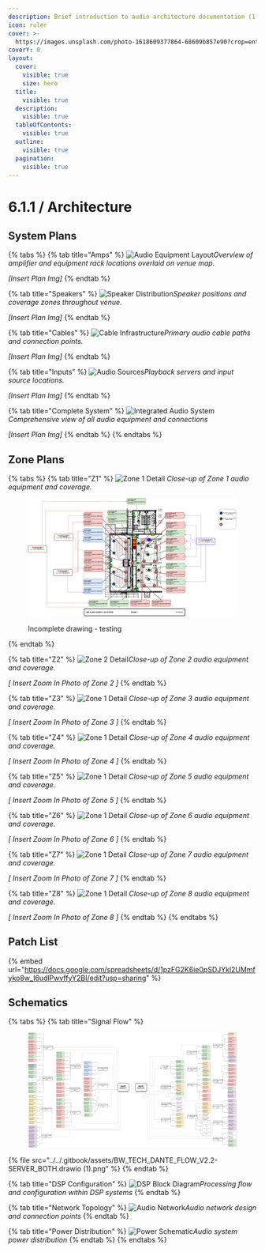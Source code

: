 ```yaml
---
description: Brief introduction to audio architecture documentation (1-2 sentences).
icon: ruler
cover: >-
  https://images.unsplash.com/photo-1618609377864-68609b857e90?crop=entropy&cs=srgb&fm=jpg&ixid=M3wxOTcwMjR8MHwxfHNlYXJjaHw0fHxhdWRpb3xlbnwwfHx8fDE3NDU5OTQ1NDF8MA&ixlib=rb-4.0.3&q=85
coverY: 0
layout:
  cover:
    visible: true
    size: hero
  title:
    visible: true
  description:
    visible: true
  tableOfContents:
    visible: true
  outline:
    visible: true
  pagination:
    visible: true
---
```


# 6.1.1 / Architecture

##

## System Plans

{% tabs %}
{% tab title="Amps" %}
![Audio Equipment Layout](../../6.-systems/6.1-audio/path-to-equipment-overlay.jpg)_Overview of amplifier and equipment rack locations overlaid on venue map._

_\[Insert Plan Img]_
{% endtab %}

{% tab title="Speakers" %}
![Speaker Distribution](../../6.-systems/6.1-audio/path-to-speaker-layout.jpg)_Speaker positions and coverage zones throughout venue._

_\[Insert Plan Img]_
{% endtab %}

{% tab title="Cables" %}
![Cable Infrastructure](../../6.-systems/6.1-audio/path-to-cable-paths.jpg)_Primary audio cable paths and connection points._

_\[Insert Plan Img]_
{% endtab %}

{% tab title="Inputs" %}
![Audio Sources](../../6.-systems/6.1-audio/path-to-source-equipment.jpg)_Playback servers and input source locations._

_\[Insert Plan Img]_
{% endtab %}

{% tab title="Complete System" %}
![Integrated Audio System](../../6.-systems/6.1-audio/path-to-complete-system.jpg)_Comprehensive view of all audio equipment and connections_

_\[Insert Plan Img]_
{% endtab %}
{% endtabs %}

## Zone Plans

{% tabs %}
{% tab title="Z1" %}
![Zone 1 Detail](../../6.-systems/6.1-audio/path-to-zone1-detail.jpg) _Close-up of Zone 1 audio equipment and coverage._

<figure><img src="../../.gitbook/assets/HVKBW_AUDIO_MAP_Z1.MM.jpg" alt=""><figcaption><p>Incomplete drawing - testing</p></figcaption></figure>


{% endtab %}

{% tab title="Z2" %}
![Zone 2 Detail](../../6.-systems/6.1-audio/path-to-zone2-detail.jpg)_Close-up of Zone 2 audio equipment and coverage._

_\[ Insert Zoom In Photo of Zone 2 ]_
{% endtab %}

{% tab title="Z3" %}
![Zone 1 Detail](../../6.-systems/6.1-audio/path-to-zone1-detail.jpg) _Close-up of Zone 3 audio equipment and coverage._

_\[ Insert Zoom In Photo of Zone 3 ]_
{% endtab %}

{% tab title="Z4" %}
![Zone 1 Detail](../../6.-systems/6.1-audio/path-to-zone1-detail.jpg) _Close-up of Zone 4 audio equipment and coverage._

_\[ Insert Zoom In Photo of Zone 4 ]_
{% endtab %}

{% tab title="Z5" %}
![Zone 1 Detail](../../6.-systems/6.1-audio/path-to-zone1-detail.jpg) _Close-up of Zone 5 audio equipment and coverage._

_\[ Insert Zoom In Photo of Zone 5 ]_
{% endtab %}

{% tab title="Z6" %}
![Zone 1 Detail](../../6.-systems/6.1-audio/path-to-zone1-detail.jpg) _Close-up of Zone 6 audio equipment and coverage._

_\[ Insert Zoom In Photo of Zone 6 ]_
{% endtab %}

{% tab title="Z7" %}
![Zone 1 Detail](../../6.-systems/6.1-audio/path-to-zone1-detail.jpg) _Close-up of Zone 7 audio equipment and coverage._

_\[ Insert Zoom In Photo of Zone 7 ]_
{% endtab %}

{% tab title="Z8" %}
![Zone 1 Detail](../../6.-systems/6.1-audio/path-to-zone1-detail.jpg) _Close-up of Zone 8 audio equipment and coverage._

_\[ Insert Zoom In Photo of Zone 8 ]_
{% endtab %}
{% endtabs %}

## Patch List

{% embed url="https://docs.google.com/spreadsheets/d/1pzFG2K6ie0pSDJYkl2UMmfyko8w_I6udlPwvffyY2BI/edit?usp=sharing" %}

## Schematics

{% tabs %}
{% tab title="Signal Flow" %}
<figure><img src="../../.gitbook/assets/BW_TECH_DANTE_FLOW_V2.2-SERVER_BOTH.drawio.png" alt=""><figcaption></figcaption></figure>

{% file src="../../.gitbook/assets/BW_TECH_DANTE_FLOW_V2.2-SERVER_BOTH.drawio (1).png" %}
{% endtab %}

{% tab title="DSP Configuration" %}
![DSP Block Diagram](../../6.-systems/6.1-audio/path-to-dsp-diagram.jpg)_Processing flow and configuration within DSP systems_
{% endtab %}

{% tab title="Network Topology" %}
![Audio Network](../../6.-systems/6.1-audio/path-to-network-diagram.jpg)_Audio network design and connection points_
{% endtab %}

{% tab title="Power Distribution" %}
![Power Schematic](../../6.-systems/6.1-audio/path-to-power-diagram.jpg)_Audio system power distribution_
{% endtab %}
{% endtabs %}
